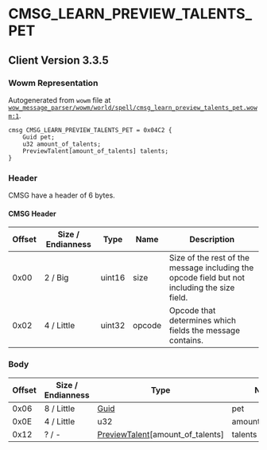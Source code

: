 # CMSG_LEARN_PREVIEW_TALENTS_PET

## Client Version 3.3.5

### Wowm Representation

Autogenerated from `wowm` file at [`wow_message_parser/wowm/world/spell/cmsg_learn_preview_talents_pet.wowm:1`](https://github.com/gtker/wow_messages/tree/main/wow_message_parser/wowm/world/spell/cmsg_learn_preview_talents_pet.wowm#L1).
```rust,ignore
cmsg CMSG_LEARN_PREVIEW_TALENTS_PET = 0x04C2 {
    Guid pet;
    u32 amount_of_talents;
    PreviewTalent[amount_of_talents] talents;
}
```
### Header

CMSG have a header of 6 bytes.

#### CMSG Header

| Offset | Size / Endianness | Type   | Name   | Description |
| ------ | ----------------- | ------ | ------ | ----------- |
| 0x00   | 2 / Big           | uint16 | size   | Size of the rest of the message including the opcode field but not including the size field.|
| 0x02   | 4 / Little        | uint32 | opcode | Opcode that determines which fields the message contains.|

### Body

| Offset | Size / Endianness | Type | Name | Description | Comment |
| ------ | ----------------- | ---- | ---- | ----------- | ------- |
| 0x06 | 8 / Little | [Guid](../types/packed-guid.md) | pet |  |  |
| 0x0E | 4 / Little | u32 | amount_of_talents |  |  |
| 0x12 | ? / - | [PreviewTalent](previewtalent.md)[amount_of_talents] | talents |  |  |

